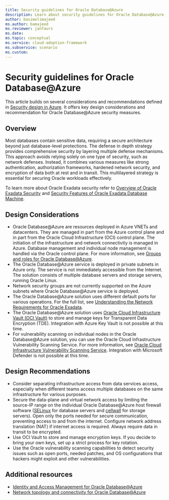 ```yaml
---
title: Security guidelines for Oracle Database@Azure
description: Learn about security guidelines for Oracle Database@Azure
author: basimolimajeed
ms.author: bamajeed
ms.reviewer: janfaurs
ms.date: 
ms.topic: conceptual
ms.service: cloud-adoption-framework
ms.subservice: scenario
ms.custom: 
---
```


# Security guidelines for Oracle Database@Azure

This article builds on several considerations and recommendations defined in [Security design in Azure](../../ready/landing-zone/design-area/security.md). It offers key design considerations and recommendation for Oracle Database@Azure security measures.

## Overview

Most databases contain sensitive data, requiring a secure architecture beyond just database-level protections. The defense in depth strategy provides comprehensive security by layering multiple defense mechanisms. This approach avoids relying solely on one type of security, such as network defenses. Instead, it combines various measures like strong authentication, authorization frameworks, hardened network security, and encryption of data both at rest and in transit. This multilayered strategy is essential for securing Oracle workloads effectively.

To learn more about Oracle Exadata security refer to [Overview of Oracle Exadata Security](https://docs.oracle.com/en/engineered-systems/exadata-database-machine/dbmsq/exadata-security-overview.html#GUID-4D178313-47E7-451B-8AF8-1FEAC2CD38B2) and [Security Features of Oracle Exadata Database Machine](https://docs.oracle.com/en/engineered-systems/exadata-database-machine/dbmsq/exadata-security-features.html#GUID-31C2978A-238C-4F30-82C7-17B355727810).

## Design Considerations

- Oracle Database@Azure are resources deployed in Azure VNETs and datacenters. They are managed in part from the Azure control plane and in part from the Oracle Cloud Infrastructure (OCI) control plane. The initiation of the infrastructure and network connectivity is managed in Azure. Database management and individual node management is handled via the Oracle control plane. For more information, see [Groups and roles for Oracle Database@Azure](/azure/oracle/oracle-db/oracle-database-groups-roles).
- The Oracle Database@Azure service is deployed in private subnets in Azure only. The service is not immediately accessible from the Internet. The solution consists of multiple database servers and storage servers, running Oracle Linux.
- Network security groups are not currently supported on the Azure subnets where Oracle Database@Azure service is deployed.
- The Oracle Database@Azure solution uses different default ports for various operations. For the full list, see [Understanding the Network Requirements for Oracle Exadata](https://docs.oracle.com/en/engineered-systems/exadata-database-machine/dbmin/exadata-network-requirements.html#GUID-A454DAB3-7606-4288-9139-0C02A7669BE3).
- The Oracle Database@Azure solution uses [Oracle Cloud Infrastructure Vault (OCI Vault)](https://docs.oracle.com/en-us/iaas/Content/KeyManagement/Concepts/keyoverview.htm) to store and manage keys for Transparent Data Encryption (TDE). Integration with Azure Key Vault is not possible at this time.
- For vulnerability scanning on individual nodes in the Oracle Database@Azure solution, you can use the Oracle Cloud Infrastructure Vulnerability Scanning Service. For more information, see [Oracle Cloud Infrastructure Vulnerability Scanning Service](https://docs.oracle.com/en-us/iaas/scanning/using/overview.htm). Integration with Microsoft Defender is not possible at this time.

## Design Recommendations

- Consider separating infrastructure access from data services access, especially when different teams access multiple databases on the same infrastructure for various purposes.
- Secure the data-plane and virtual network access by limiting the source-IP range on the individual Oracle Database@Azure host firewall software ([SELinux](https://docs.oracle.com/en/learn/ol-selinux/#introduction) for database servers and [cellwall](https://docs.oracle.com/en/engineered-systems/exadata-database-machine/dbmsq/exadata-security-features.html#GUID-9858E126-0D9F-4F99-BE68-391E77916EC6) for storage servers). Open only the ports needed for secure communication, preventing access to and from the internet. Configure network address translation (NAT) if internet access is required. Always require data in transit to be encrypted.
- Use OCI Vault to store and manage encryption keys. If you decide to bring your own keys, set up a strict process for key rotation.
- Use the Oracle vulnerability scanning capabilities to detect security issues such as open ports, needed patches, and OS configurations that hackers might exploit and other vulnerabilities.

## Additional resources

- [Identity and Access Management for Oracle Database@Azure](oracle-iam-odaa.md)
- [Network topology and connectivity for Oracle Database@Azure](oracle-network-topology-odaa.md)